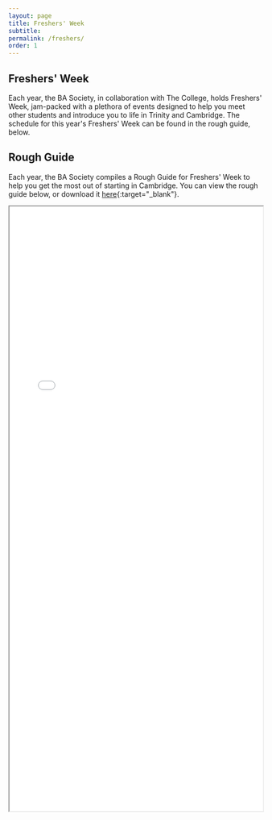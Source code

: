 ```yaml
---
layout: page
title: Freshers' Week
subtitle:
permalink: /freshers/
order: 1
---
```


## Freshers' Week 

Each year, the BA Society, in collaboration with The College, holds Freshers' Week, jam-packed with a plethora of events designed to help you meet other students and introduce you to life in Trinity and Cambridge. The schedule for this year's Freshers' Week can be found in the rough guide, below.

## Rough Guide

Each year, the BA Society compiles a Rough Guide for Freshers' Week to help you get the most out of starting in Cambridge. You can view the rough guide below, or download it [here](/docs/2019-20/rough_guide_2019.pdf){:target="_blank"}.

<iframe src="/docs/2019-20/rough_guide_2019.pdf" width="100%" height="1200em"></iframe>
